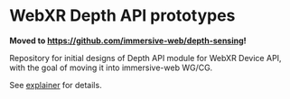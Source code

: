# WebXR Depth API prototypes

**Moved to https://github.com/immersive-web/depth-sensing!**

Repository for initial designs of Depth API module for WebXR Device API, with the goal of moving it into immersive-web WG/CG.

See [explainer](https://github.com/bialpio/webxr-depth-api/blob/master/explainer.md) for details.
